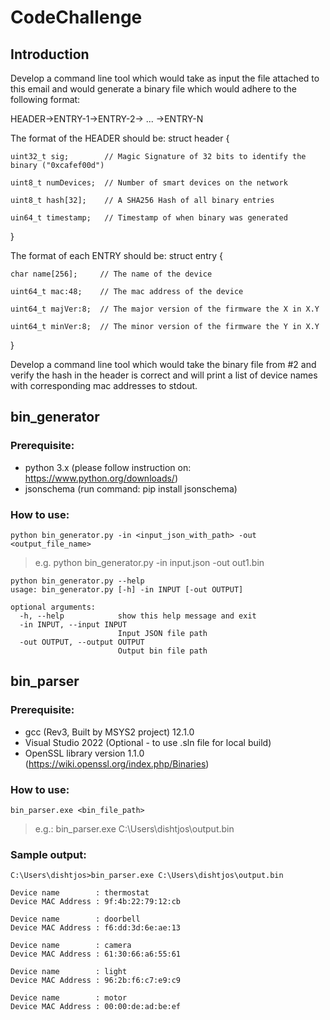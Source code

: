 # CodeChallenge

## Introduction
Develop a command line tool which would take as input the file attached to this email and would generate a binary file which would adhere to the following format:

HEADER->ENTRY-1->ENTRY-2-> ... ->ENTRY-N

The format of the HEADER should be:
struct header {

    uint32_t sig;        // Magic Signature of 32 bits to identify the binary ("0xcafef00d")

    uint8_t numDevices;  // Number of smart devices on the network

    uint8_t hash[32];    // A SHA256 Hash of all binary entries

    uin64_t timestamp;   // Timestamp of when binary was generated

}

The format of each ENTRY should be:
struct entry {

    char name[256];     // The name of the device

    uint64_t mac:48;    // The mac address of the device

    uint64_t majVer:8;  // The major version of the firmware the X in X.Y

    uint64_t minVer:8;  // The minor version of the firmware the Y in X.Y

}

 

Develop a command line tool which would take the binary file from #2 and verify the hash in the header is correct and will print a list of device names with corresponding mac addresses to stdout.

## bin_generator
### Prerequisite:
- python 3.x (please follow instruction on: https://www.python.org/downloads/)
- jsonschema (run command: pip install jsonschema)

### How to use:
`python bin_generator.py -in <input_json_with_path> -out <output_file_name>`
>e.g. python bin_generator.py -in input.json -out out1.bin
```
python bin_generator.py --help
usage: bin_generator.py [-h] -in INPUT [-out OUTPUT]

optional arguments:
  -h, --help            show this help message and exit
  -in INPUT, --input INPUT
                        Input JSON file path
  -out OUTPUT, --output OUTPUT
                        Output bin file path
```

## bin_parser
### Prerequisite:
- gcc (Rev3, Built by MSYS2 project) 12.1.0
- Visual Studio 2022 (Optional - to use .sln file for local build)
- OpenSSL library version 1.1.0  (https://wiki.openssl.org/index.php/Binaries)

### How to use:
`bin_parser.exe <bin_file_path>`
>e.g.: bin_parser.exe C:\Users\dishtjos\output.bin

### Sample output:
`C:\Users\dishtjos>bin_parser.exe C:\Users\dishtjos\output.bin`
```
Device name        : thermostat
Device MAC Address : 9f:4b:22:79:12:cb

Device name        : doorbell
Device MAC Address : f6:dd:3d:6e:ae:13

Device name        : camera
Device MAC Address : 61:30:66:a6:55:61

Device name        : light
Device MAC Address : 96:2b:f6:c7:e9:c9

Device name        : motor
Device MAC Address : 00:00:de:ad:be:ef
```
